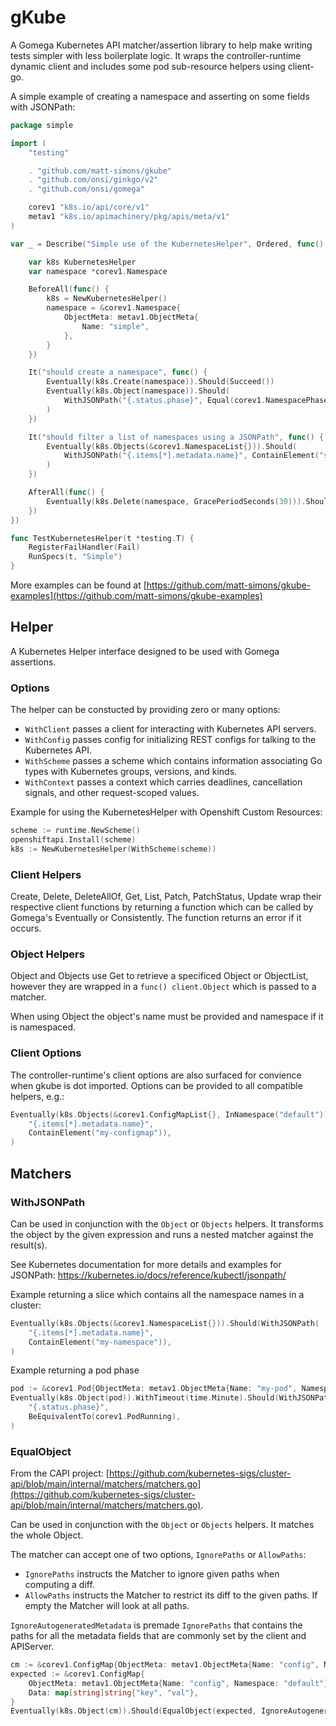 # gKube

A Gomega Kubernetes API matcher/assertion library to help make writing tests simpler with less boilerplate logic.
It wraps the controller-runtime dynamic client and includes some pod sub-resource helpers using client-go.

A simple example of creating a namespace and asserting on some fields with JSONPath:
```go
package simple

import (
	"testing"

	. "github.com/matt-simons/gkube"
	. "github.com/onsi/ginkgo/v2"
	. "github.com/onsi/gomega"

	corev1 "k8s.io/api/core/v1"
	metav1 "k8s.io/apimachinery/pkg/apis/meta/v1"
)

var _ = Describe("Simple use of the KubernetesHelper", Ordered, func() {

	var k8s KubernetesHelper
	var namespace *corev1.Namespace

	BeforeAll(func() {
		k8s = NewKubernetesHelper()
		namespace = &corev1.Namespace{
			ObjectMeta: metav1.ObjectMeta{
				Name: "simple",
			},
		}
	})

	It("should create a namespace", func() {
		Eventually(k8s.Create(namespace)).Should(Succeed())
		Eventually(k8s.Object(namespace)).Should(
			WithJSONPath("{.status.phase}", Equal(corev1.NamespacePhase("Active"))),
		)
	})

	It("should filter a list of namespaces using a JSONPath", func() {
		Eventually(k8s.Objects(&corev1.NamespaceList{})).Should(
			WithJSONPath("{.items[*].metadata.name}", ContainElement("simple")),
		)
	})

	AfterAll(func() {
		Eventually(k8s.Delete(namespace, GracePeriodSeconds(30))).Should(Succeed())
	})
})

func TestKubernetesHelper(t *testing.T) {
	RegisterFailHandler(Fail)
	RunSpecs(t, "Simple")
}
```

More examples can be found at [https://github.com/matt-simons/gkube-examples](https://github.com/matt-simons/gkube-examples)

## Helper

A Kubernetes Helper interface designed to be used with Gomega assertions.

### Options

The helper can be constucted by providing zero or many options:

* `WithClient` passes a client for interacting with Kubernetes API servers.
* `WithConfig` passes config for initializing REST configs for talking to the Kubernetes API.
* `WithScheme` passes a scheme which contains information associating Go types with Kubernetes groups, versions, and kinds.
* `WithContext` passes a context which carries deadlines, cancellation signals, and other request-scoped values.

Example for using the KubernetesHelper with Openshift Custom Resources:
```go
scheme := runtime.NewScheme()
openshiftapi.Install(scheme)
k8s := NewKubernetesHelper(WithScheme(scheme))

```

### Client Helpers

Create, Delete, DeleteAllOf, Get, List, Patch, PatchStatus, Update wrap their respective client functions by returning a function which can be called by Gomega's Eventually or Consistently. The function returns an error if it occurs.

### Object Helpers

Object and Objects use Get to retrieve a specificed Object or ObjectList, however they are wrapped in a `func() client.Object`
which is passed to a matcher.

When using Object the object's name must be provided and namespace if it is namespaced.

### Client Options

The controller-runtime's client options are also surfaced for convience when gkube is dot imported.
Options can be provided to all compatible helpers, e.g.:
```go
Eventually(k8s.Objects(&corev1.ConfigMapList{}, InNamespace("default"))).Should(WithJSONPath(
	"{.items[*].metadata.name}",
	ContainElement("my-configmap")),
)
```

## Matchers

### WithJSONPath

Can be used in conjunction with the `Object` or `Objects` helpers. It transforms the object by the given expression and runs a nested matcher against the result(s).

See Kubernetes documentation for more details and examples for JSONPath: https://kubernetes.io/docs/reference/kubectl/jsonpath/

Example returning a slice which contains all the namespace names in a cluster:
```go
Eventually(k8s.Objects(&corev1.NamespaceList{})).Should(WithJSONPath(
	"{.items[*].metadata.name}",
	ContainElement("my-namespace")),
)
```
Example returning a pod phase
```go
pod := &corev1.Pod{ObjectMeta: metav1.ObjectMeta{Name: "my-pod", Namespace: "default"}}
Eventually(k8s.Object(pod)).WithTimeout(time.Minute).Should(WithJSONPath(
	"{.status.phase}",
	BeEquivalentTo(corev1.PodRunning),
)
```

### EqualObject

From the CAPI project: [https://github.com/kubernetes-sigs/cluster-api/blob/main/internal/matchers/matchers.go](https://github.com/kubernetes-sigs/cluster-api/blob/main/internal/matchers/matchers.go).

Can be used in conjunction with the `Object` or `Objects` helpers. It matches the whole Object.

The matcher can accept one of two options, `IgnorePaths` or `AllowPaths`:
* `IgnorePaths` instructs the Matcher to ignore given paths when computing a diff.
* `AllowPaths` instructs the Matcher to restrict its diff to the given paths. If empty the Matcher will look at all paths.

`IgnoreAutogeneratedMetadata` is premade `IgnorePaths` that contains the paths for all the metadata fields that are commonly set by the client and APIServer.

```go
cm := &corev1.ConfigMap{ObjectMeta: metav1.ObjectMeta{Name: "config", Namespace: "default"}}
expected := &corev1.ConfigMap{
	ObjectMeta: metav1.ObjectMeta{Name: "config", Namespace: "default"},
	Data: map[string]string{"key", "val"},
}
Eventually(k8s.Object(cm)).Should(EqualObject(expected, IgnoreAutogeneratedMetadata))
```

